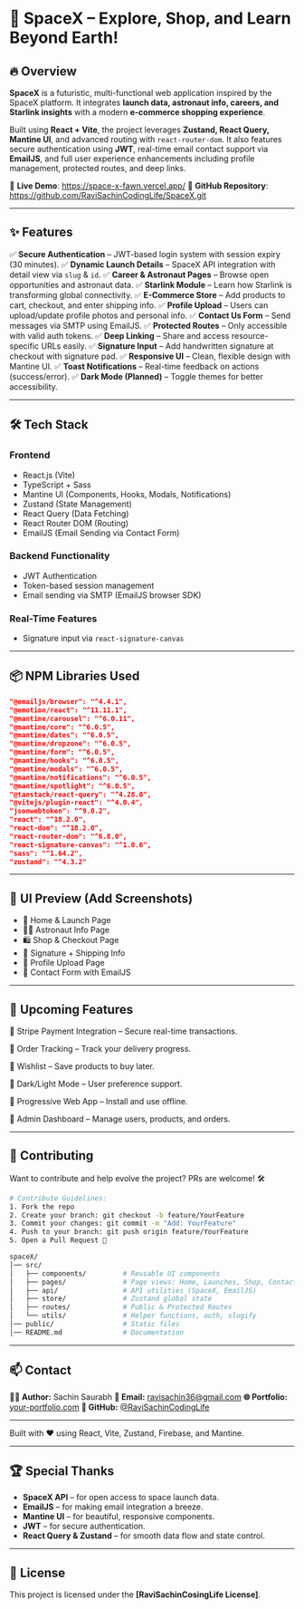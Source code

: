 # 🚀 SpaceX – Explore, Shop, and Learn Beyond Earth!

## 🔥 Overview

**SpaceX** is a futuristic, multi-functional web application inspired by the SpaceX platform. It integrates **launch data, astronaut info, careers, and Starlink insights** with a modern **e-commerce shopping experience**.

Built using **React + Vite**, the project leverages **Zustand, React Query, Mantine UI**, and advanced routing with `react-router-dom`. It also features secure authentication using **JWT**, real-time email contact support via **EmailJS**, and full user experience enhancements including profile management, protected routes, and deep links.

🚀 **Live Demo**: https://space-x-fawn.vercel.app/
📌 **GitHub Repository**: https://github.com/RaviSachinCodingLife/SpaceX.git

---

## ✨ Features

✅ **Secure Authentication** – JWT-based login system with session expiry (30 minutes).
✅ **Dynamic Launch Details** – SpaceX API integration with detail view via `slug` & `id`.
✅ **Career & Astronaut Pages** – Browse open opportunities and astronaut data.
✅ **Starlink Module** – Learn how Starlink is transforming global connectivity.
✅ **E-Commerce Store** – Add products to cart, checkout, and enter shipping info.
✅ **Profile Upload** – Users can upload/update profile photos and personal info.
✅ **Contact Us Form** – Send messages via SMTP using EmailJS.
✅ **Protected Routes** – Only accessible with valid auth tokens.
✅ **Deep Linking** – Share and access resource-specific URLs easily.
✅ **Signature Input** – Add handwritten signature at checkout with signature pad.
✅ **Responsive UI** – Clean, flexible design with Mantine UI.
✅ **Toast Notifications** – Real-time feedback on actions (success/error).
✅ **Dark Mode (Planned)** – Toggle themes for better accessibility.

---

## 🛠 Tech Stack

### **Frontend**

- React.js (Vite)
- TypeScript + Sass
- Mantine UI (Components, Hooks, Modals, Notifications)
- Zustand (State Management)
- React Query (Data Fetching)
- React Router DOM (Routing)
- EmailJS (Email Sending via Contact Form)

### **Backend Functionality**

- JWT Authentication
- Token-based session management
- Email sending via SMTP (EmailJS browser SDK)

### **Real-Time Features**

- Signature input via `react-signature-canvas`

---

## 📦 NPM Libraries Used

```json
"@emailjs/browser": "^4.4.1",
"@emotion/react": "^11.11.1",
"@mantine/carousel": "^6.0.11",
"@mantine/core": "^6.0.5",
"@mantine/dates": "^6.0.5",
"@mantine/dropzone": "^6.0.5",
"@mantine/form": "^6.0.5",
"@mantine/hooks": "^6.0.5",
"@mantine/modals": "^6.0.5",
"@mantine/notifications": "^6.0.5",
"@mantine/spotlight": "^6.0.5",
"@tanstack/react-query": "^4.28.0",
"@vitejs/plugin-react": "^4.0.4",
"jsonwebtoken": "^9.0.2",
"react": "^18.2.0",
"react-dom": "^18.2.0",
"react-router-dom": "^6.8.0",
"react-signature-canvas": "^1.0.6",
"sass": "^1.64.2",
"zustand": "^4.3.2"
```

---

## 📸 UI Preview (Add Screenshots)

- 🚀 Home & Launch Page
- 🧑‍🚀 Astronaut Info Page
- 🛍️ Shop & Checkout Page
- 🧾 Signature + Shipping Info
- 👤 Profile Upload Page
- 📩 Contact Form with EmailJS

---

## 🧠 Upcoming Features

🚧 Stripe Payment Integration – Secure real-time transactions.

🚧 Order Tracking – Track your delivery progress.

🚧 Wishlist – Save products to buy later.

🚧 Dark/Light Mode – User preference support.

🚧 Progressive Web App – Install and use offline.

🚧 Admin Dashboard – Manage users, products, and orders.

---

## 🚀 Contributing

Want to contribute and help evolve the project? PRs are welcome! 🛠️

```bash
# Contribute Guidelines:
1. Fork the repo
2. Create your branch: git checkout -b feature/YourFeature
3. Commit your changes: git commit -m "Add: YourFeature"
4. Push to your branch: git push origin feature/YourFeature
5. Open a Pull Request 🚀
```

```bash
spaceX/
│── src/
│   ├── components/         # Reusable UI components
│   ├── pages/              # Page views: Home, Launches, Shop, Contact, etc.
│   ├── api/                # API utilities (SpaceX, EmailJS)
│   ├── store/              # Zustand global state
│   ├── routes/             # Public & Protected Routes
│   └── utils/              # Helper functions, auth, slugify
│── public/                 # Static files
│── README.md               # Documentation
```

---

## 📫 Contact

**👨‍💻 Author:** Sachin Saurabh
**📧 Email:** [ravisachin36@gmail.com](mailto:ravisachin36@gmail.com)
**🌐 Portfolio:** [your-portfolio.com](https://linktr.ee/ravicodinglife)
**🐙 GitHub:** [@RaviSachinCodingLife](https://github.com/RaviSachinCodingLife)

---

Built with ❤️ using React, Vite, Zustand, Firebase, and Mantine.

---

## 🏆 Special Thanks

- **SpaceX API** – for open access to space launch data.
- **EmailJS** – for making email integration a breeze.
- **Mantine UI** – for beautiful, responsive components.
- **JWT** – for secure authentication.
- **React Query & Zustand** – for smooth data flow and state control.

---

## 📄 License

This project is licensed under the **\[RaviSachinCosingLife License]**.
